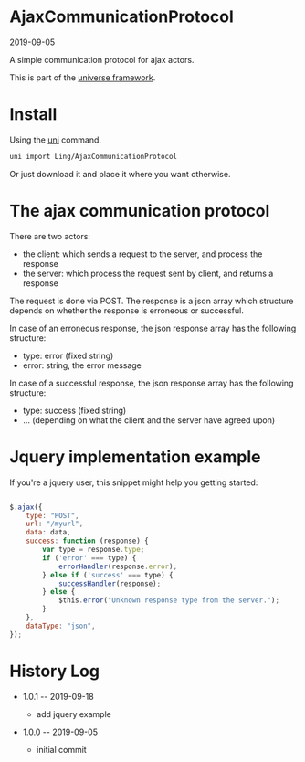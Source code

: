 AjaxCommunicationProtocol
===========
2019-09-05



A simple communication protocol for ajax actors.


This is part of the [universe framework](https://github.com/karayabin/universe-snapshot).


Install
==========
Using the [uni](https://github.com/lingtalfi/universe-naive-importer) command.
```bash
uni import Ling/AjaxCommunicationProtocol
```

Or just download it and place it where you want otherwise.




The ajax communication protocol
======================

There are two actors:

- the client: which sends a request to the server, and process the response
- the server: which process the request sent by client, and returns a response


The request is done via POST.
The response is a json array which structure depends on whether the response is erroneous or successful.


In case of an erroneous response, the json response array has the following structure:

- type: error (fixed string)
- error: string, the error message


In case of a successful response, the json response array has the following structure:

- type: success (fixed string)
- ... (depending on what the client and the server have agreed upon)






Jquery implementation example
===========

If you're a jquery user, this snippet might help you getting started:



```js

$.ajax({
    type: "POST",
    url: "/myurl",
    data: data,
    success: function (response) {
        var type = response.type;
        if ('error' === type) {
            errorHandler(response.error);
        } else if ('success' === type) {
            successHandler(response);
        } else {
            $this.error("Unknown response type from the server.");
        }
    },
    dataType: "json",
});

```






History Log
=============

- 1.0.1 -- 2019-09-18

    - add jquery example
    
- 1.0.0 -- 2019-09-05

    - initial commit